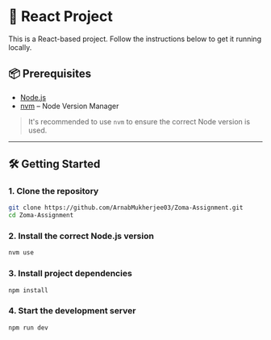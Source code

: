 # 🚀 React Project

This is a React-based project. Follow the instructions below to get it running locally.

## 📦 Prerequisites

- [Node.js](https://nodejs.org/)
- [nvm](https://github.com/nvm-sh/nvm) – Node Version Manager

> It's recommended to use `nvm` to ensure the correct Node version is used.

---

## 🛠️ Getting Started

### 1. Clone the repository

```bash
git clone https://github.com/ArnabMukherjee03/Zoma-Assignment.git
cd Zoma-Assignment

```

### 2. Install the correct Node.js version

```bash
nvm use
```

### 3. Install project dependencies

```bash
npm install
```

### 4. Start the development server

```bash
npm run dev
```